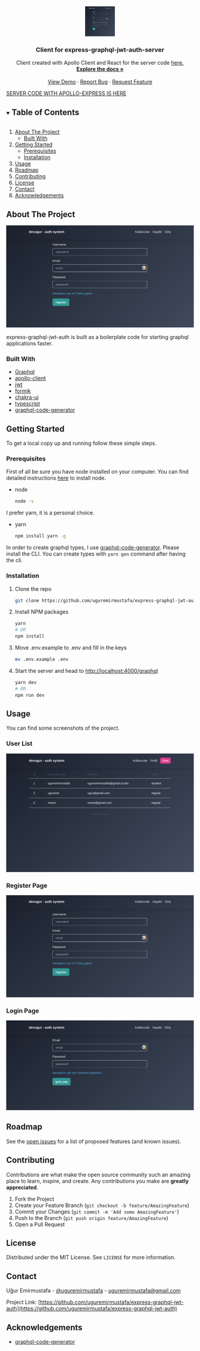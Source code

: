 <!--
*** Thanks for checking out the Best-README-Template. If you have a suggestion
*** that would make this better, please fork the repo and create a pull request
*** or simply open an issue with the tag "enhancement".
*** Thanks again! Now go create something AMAZING! :D
***
***
***
*** To avoid retyping too much info. Do a search and replace for the following:
*** uguremirmustafa, express-graphql-jwt-auth, uguremirmustafa, uguremirmustafa@gmail.com, express-graphql-jwt-auth, Auth server created with GraphQL and Express using JWT.
-->

<!-- PROJECT SHIELDS -->
<!--
*** I'm using markdown "reference style" links for readability.
*** Reference links are enclosed in brackets [ ] instead of parentheses ( ).
*** See the bottom of this document for the declaration of the reference variables
*** for contributors-url, forks-url, etc. This is an optional, concise syntax you may use.
*** https://www.markdownguide.org/basic-syntax/#reference-style-links
-->

<!-- [![Contributors][contributors-shield]][contributors-url]
[![Forks][forks-shield]][forks-url]
[![Stargazers][stars-shield]][stars-url]
[![Issues][issues-shield]][issues-url]
[![MIT License][license-shield]][license-url]
[![LinkedIn][linkedin-shield]][linkedin-url] -->

<!-- PROJECT LOGO -->
<br />
<p align="center">
  <a href="https://github.com/uguremirmustafa/express-graphql-jwt-auth">
    <img src="./screenshots/register.png" alt="Logo" width="80" height="80">
  </a>

  <h3 align="center">Client for express-graphql-jwt-auth-server</h3>

  <p align="center">
    Client created with Apollo Client and React for the server code <a href="https://github.com/uguremirmustafa/graphql-express-jwt-auth-server">here.</a>
    <br />
    <a href="https://github.com/uguremirmustafa/express-graphql-jwt-auth"><strong>Explore the docs »</strong></a>
    <br />
    <br />
    <a href="https://github.com/uguremirmustafa/express-graphql-jwt-auth">View Demo</a>
    ·
    <a href="https://github.com/uguremirmustafa/express-graphql-jwt-auth/issues">Report Bug</a>
    ·
    <a href="https://github.com/uguremirmustafa/express-graphql-jwt-auth/issues">Request Feature</a>
  </p>
</p>
<a href="https://github.com/uguremirmustafa/graphql-express-jwt-auth-server">SERVER CODE WITH APOLLO-EXPRESS IS HERE</a>

<!-- TABLE OF CONTENTS -->
<details open="open">
  <summary><h2 style="display: inline-block">Table of Contents</h2></summary>
  <ol>
    <li>
      <a href="#about-the-project">About The Project</a>
      <ul>
        <li><a href="#built-with">Built With</a></li>
      </ul>
    </li>
    <li>
      <a href="#getting-started">Getting Started</a>
      <ul>
        <li><a href="#prerequisites">Prerequisites</a></li>
        <li><a href="#installation">Installation</a></li>
      </ul>
    </li>
    <li><a href="#usage">Usage</a></li>
    <li><a href="#roadmap">Roadmap</a></li>
    <li><a href="#contributing">Contributing</a></li>
    <li><a href="#license">License</a></li>
    <li><a href="#contact">Contact</a></li>
    <li><a href="#acknowledgements">Acknowledgements</a></li>
  </ol>
</details>

<!-- ABOUT THE PROJECT -->

## About The Project

![express-graphql-jwt-auth Home Screen Shot](/screenshots/register.png)

express-graphql-jwt-auth is built as a boilerplate code for starting graphql applications faster.

### Built With

- [Graphql](https://graphql.org/)
- [apollo-client](https://www.apollographql.com/docs/react/)
- [jwt](https://jwt.io)
- [formik](https://formik.org/)
- [chakra-ui](https://chakra-ui.com/)
- [typescript](https://www.typescriptlang.org/)
- [graphql-code-generator](https://www.graphql-code-generator.com/)

<!-- GETTING STARTED -->

## Getting Started

To get a local copy up and running follow these simple steps.

### Prerequisites

First of all be sure you have node installed on your computer. You can find detailed instructions [here](https://www.devugur.com/blog/how-to-install-different-node-versions-on-linux) to install node.

- node
  ```sh
  node -v
  ```

I prefer yarn, it is a personal choice.

- yarn
  ```sh
  npm install yarn -g
  ```

In order to create graphql types, I use [graphql-code-generator](https://www.graphql-code-generator.com/). Please install the CLI. You can create types with `yarn gen` command after having the cli.

### Installation

1. Clone the repo
   ```sh
   git clone https://github.com/uguremirmustafa/express-graphql-jwt-auth.git
   ```
2. Install NPM packages
   ```sh
   yarn
   # OR
   npm install
   ```
3. Move .env.example to .env and fill in the keys

   ```sh
   mv .env.example .env
   ```

4. Start the server and head to [http://localhost:4000/graphql](http://localhost:4000/graphql)
   ```sh
   yarn dev
   # OR
   npm run dev
   ```

<!-- USAGE EXAMPLES -->

## Usage

You can find some screenshots of the project.

### User List

![list](/screenshots/list.png)

### Register Page

![register](/screenshots/register.png)

### Login Page

![login](/screenshots/login.png)

<!-- ROADMAP -->

## Roadmap

See the [open issues](https://github.com/uguremirmustafa/express-graphql-jwt-auth/issues) for a list of proposed features (and known issues).

<!-- CONTRIBUTING -->

## Contributing

Contributions are what make the open source community such an amazing place to learn, inspire, and create. Any contributions you make are **greatly appreciated**.

1. Fork the Project
2. Create your Feature Branch (`git checkout -b feature/AmazingFeature`)
3. Commit your Changes (`git commit -m 'Add some AmazingFeature'`)
4. Push to the Branch (`git push origin feature/AmazingFeature`)
5. Open a Pull Request

<!-- LICENSE -->

## License

Distributed under the MIT License. See `LICENSE` for more information.

<!-- CONTACT -->

## Contact

Uğur Emirmustafa - [@uguremirmustafa](https://twitter.com/uguremirmustafa) - uguremirmustafa@gmail.com

Project Link: [https://github.com/uguremirmustafa/express-graphql-jwt-auth](https://github.com/uguremirmustafa/express-graphql-jwt-auth)

<!-- ACKNOWLEDGEMENTS -->

## Acknowledgements

- [graphql-code-generator](https://www.graphql-code-generator.com/)

<!-- MARKDOWN LINKS & IMAGES -->
<!-- https://www.markdownguide.org/basic-syntax/#reference-style-links -->

[contributors-shield]: https://img.shields.io/github/contributors/uguremirmustafa/repo.svg?style=for-the-badge
[contributors-url]: https://github.com/uguremirmustafa/express-graphql-jwt-auth/graphs/contributors
[forks-shield]: https://img.shields.io/github/forks/uguremirmustafa/repo.svg?style=for-the-badge
[forks-url]: https://github.com/uguremirmustafa/express-graphql-jwt-auth/network/members
[stars-shield]: https://img.shields.io/github/stars/uguremirmustafa/repo.svg?style=for-the-badge
[stars-url]: https://github.com/uguremirmustafa/express-graphql-jwt-auth/stargazers
[issues-shield]: https://img.shields.io/github/issues/uguremirmustafa/repo.svg?style=for-the-badge
[issues-url]: https://github.com/uguremirmustafa/express-graphql-jwt-auth/issues
[license-shield]: https://img.shields.io/github/license/uguremirmustafa/repo.svg?style=for-the-badge
[license-url]: https://github.com/uguremirmustafa/express-graphql-jwt-auth/blob/master/LICENSE.txt
[linkedin-shield]: https://img.shields.io/badge/-LinkedIn-black.svg?style=for-the-badge&logo=linkedin&colorB=555
[linkedin-url]: https://linkedin.com/in/uguremirmustafa
